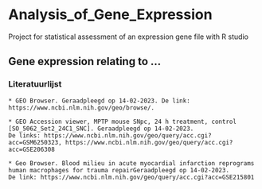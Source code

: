 # Analysis_of_Gene_Expression
Project for statistical assessment of an expression gene file with R studio

## Gene expression relating to ...





### Literatuurlijst

    * GEO Browser. Geraadpleegd op 14-02-2023. De link: https://www.ncbi.nlm.nih.gov/geo/browse/.
    
    * GEO Accession viewer, MPTP mouse SNpc, 24 h treatment, control [SO_5062_Set2_24C1_SNC]. Geraadpleegd op 14-02-2023. 
    De links: https://www.ncbi.nlm.nih.gov/geo/query/acc.cgi?acc=GSM6250323, https://www.ncbi.nlm.nih.gov/geo/query/acc.cgi?acc=GSE206308
    
    * Geo Browser. Blood milieu in acute myocardial infarction reprograms human macrophages for trauma repairGeraadpleegd op 14-02-2023. 
    De link: https://www.ncbi.nlm.nih.gov/geo/query/acc.cgi?acc=GSE215801

    
